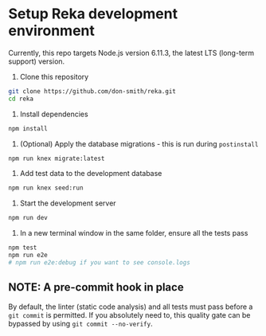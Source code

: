 # Setup Reka development environment

Currently, this repo targets Node.js version 6.11.3, the latest LTS (long-term support) version.

1. Clone this repository

  ```sh
  git clone https://github.com/don-smith/reka.git
  cd reka
  ```

1. Install dependencies

  ```sh
  npm install
  ```

1. (Optional) Apply the database migrations - this is run during `postinstall`

  ```sh
  npm run knex migrate:latest
  ```

1. Add test data to the development database

  ```sh
  npm run knex seed:run
  ```

1. Start the development server

  ```sh
  npm run dev
  ```

1. In a new terminal window in the same folder, ensure all the tests pass

  ```sh
  npm test
  npm run e2e
  # npm run e2e:debug if you want to see console.logs
  ```


## NOTE: A pre-commit hook in place

By default, the linter (static code analysis) and all tests must pass before a `git commit` is permitted. If you absolutely need to, this quality gate can be bypassed by using `git commit --no-verify`.

